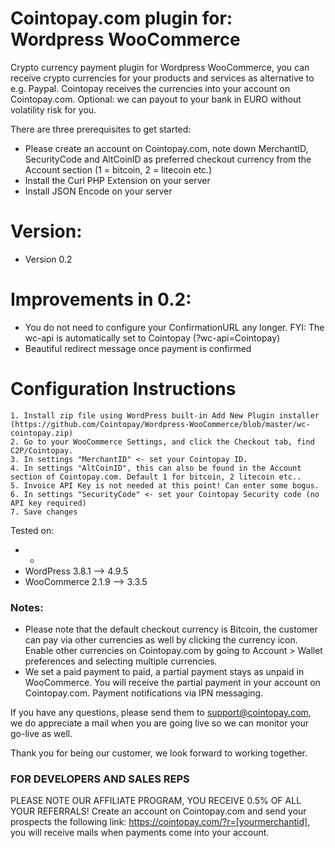 # Cointopay.com plugin for: Wordpress WooCommerce

Crypto currency payment plugin for Wordpress WooCommerce, you can receive crypto currencies for your products and services as alternative to e.g. Paypal. Cointopay receives the currencies into your account on Cointopay.com. Optional: we can payout to your bank in EURO without volatility risk for you.

There are three prerequisites to get started:

- Please create an account on Cointopay.com, note down MerchantID, SecurityCode and AltCoinID as preferred checkout currency from the Account section (1 = bitcoin, 2 = litecoin etc.)
- Install the Curl PHP Extension on your server
- Install JSON Encode on your server

# Version:
- Version 0.2

# Improvements in 0.2:
- You do not need to configure your ConfirmationURL any longer. FYI: The wc-api is automatically set to Cointopay (?wc-api=Cointopay)
- Beautiful redirect message once payment is confirmed

# Configuration Instructions

    1. Install zip file using WordPress built-in Add New Plugin installer (https://github.com/Cointopay/Wordpress-WooCommerce/blob/master/wc-cointopay.zip)
    2. Go to your WooCommerce Settings, and click the Checkout tab, find C2P/Cointopay.
    3. In settings "MerchantID" <- set your Cointopay ID.
    4. In settings "AltCoinID", this can also be found in the Account section of Cointopay.com. Default 1 for bitcoin, 2 litecoin etc..
    5. Invoice API Key is not needed at this point! Can enter some bogus.
    6. In settings "SecurityCode" <- set your Cointopay Security code (no API key required)
    7. Save changes

Tested on:
- -
- WordPress 3.8.1 --> 4.9.5
- WooCommerce 2.1.9 --> 3.3.5

### Notes:
- Please note that the default checkout currency is Bitcoin, the customer can pay via other currencies as well by clicking the currency icon. Enable other currencies on Cointopay.com by going to Account > Wallet preferences and selecting multiple currencies.
- We set a paid payment to paid, a partial payment stays as unpaid in WooCommerce. You will receive the partial payment in your account on Cointopay.com. Payment notifications via IPN messaging.

If you have any questions, please send them to support@cointopay.com, we do appreciate a mail when you are going live so we can monitor your go-live as well.

Thank you for being our customer, we look forward to working together.

### FOR DEVELOPERS AND SALES REPS
PLEASE NOTE OUR AFFILIATE PROGRAM, YOU RECEIVE 0.5% OF ALL YOUR REFERRALS!
Create an account on Cointopay.com and send your prospects the following link: https://cointopay.com/?r=[yourmerchantid], you will receive mails when payments come into your account. 


